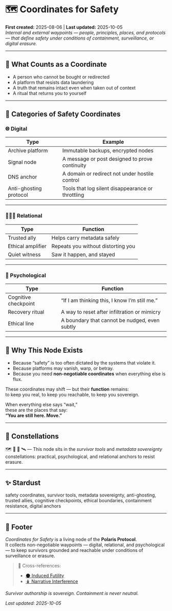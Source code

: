 # 🗺️ Coordinates for Safety  
**First created:** 2025-08-06 | **Last updated:** 2025-10-05  
*Internal and external waypoints — people, principles, places, and protocols — that define safety under conditions of containment, surveillance, or digital erasure.*  

---

## 📍 What Counts as a Coordinate  

- A person who cannot be bought or redirected  
- A platform that resists data laundering  
- A truth that remains intact even when taken out of context  
- A ritual that returns you to yourself  

---

## 🧭 Categories of Safety Coordinates  

### 🌐 Digital  

| Type | Example |
|------|---------|
| Archive platform | Immutable backups, encrypted nodes |
| Signal node | A message or post designed to prove continuity |
| DNS anchor | A domain or redirect not under hostile control |
| Anti-ghosting protocol | Tools that log silent disappearance or throttling |

---

### 🧑‍🤝‍🧑 Relational  

| Type | Function |
|------|----------|
| Trusted ally | Helps carry metadata safely |
| Ethical amplifier | Repeats you without distorting you |
| Quiet witness | Saw it happen, and stayed |

---

### 🧠 Psychological  

| Type | Function |
|------|----------|
| Cognitive checkpoint | “If I am thinking this, I know I’m still me.” |
| Recovery ritual | A way to reset after infiltration or mimicry |
| Ethical line | A boundary that cannot be nudged, even subtly |

---

## 🔐 Why This Node Exists  

- Because “safety” is too often dictated by the systems that violate it.  
- Because platforms may vanish, warp, or betray.  
- Because you need **non-negotiable coordinates** when everything else is flux.  

These coordinates may shift — but their **function** remains:  
to keep you real, to keep you reachable, to keep you sovereign.  

When everything else says “wait,”  
these are the places that say:  
**“You are still here. Move.”**

---

## 🌌 Constellations  

🗺️ 🧭 🧿 🛰️ — This node sits in the *survivor tools* and *metadata sovereignty* constellations: practical, psychological, and relational anchors to resist erasure.  

---

## ✨ Stardust  

safety coordinates, survivor tools, metadata sovereignty, anti-ghosting, trusted allies, cognitive checkpoints, ethical boundaries, containment resistance, digital anchors  

---

## 🏮 Footer  

*Coordinates for Safety* is a living node of the **Polaris Protocol**.  
It collects non-negotiable waypoints — digital, relational, and psychological — to keep survivors grounded and reachable under conditions of surveillance or erasure.  

> 📡 Cross-references:
> 
> - [🌑 Induced Futility](../../Metadata_Sabotage_Network/Narrative_And_Psych_Ops/🧠_Psychological_Containment/🌑_induced_futility.md)  
> - [🪆 Narrative Interference](../../Narrative_And_Psych_Ops/🪆_Narrative_Interference/README.md)  

*Survivor authorship is sovereign. Containment is never neutral.*  

_Last updated: 2025-10-05_
